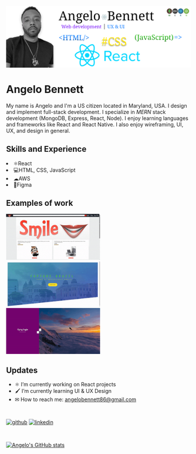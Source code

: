 ![Design and Development](https://github.com/ahbenn86/ahbenn86/blob/main/Github%20banner%202.png)

# Angelo Bennett
My name is Angelo and I'm a US citizen located in Maryland, USA. I design and implement full-stack development. I specialize in *MERN* stack development (MongoDB, Express, React, Node). I enjoy learning languages and frameworks like React and React Native. I also enjoy wireframing, UI, UX, and design in general.

## Skills and Experience
<li> ⚛React
<li> 💻HTML, CSS, JavaScript
<li> ☁AWS
<li> 🎨Figma

## Examples of work
<img src="https://github.com/ahbenn86/ahbenn86/blob/main/smile.gif" width="256"/>   <img src="https://github.com/ahbenn86/ahbenn86/blob/main/capture-brazil.gif" width="256"/>   <img src="https://github.com/ahbenn86/ahbenn86/blob/main/vertical-slider.gif" width="256"/>
  
## Updates
- ⚛ I’m currently working on React projects 
- 🖌 I’m currently learning UI & UX Design 
- ✉ How to reach me: angelobennett86@gmail.com 
</br>

[<img src='https://cdn.jsdelivr.net/npm/simple-icons@3.0.1/icons/github.svg' alt='github' height='40'>](https://github.com/ahbenn86)  [<img src='https://cdn.jsdelivr.net/npm/simple-icons@3.0.1/icons/linkedin.svg' alt='linkedin' height='40'>](https://www.linkedin.com/in/abennett2/) 

</br>

[![Angelo's GitHub stats](https://github-readme-stats.vercel.app/api?username=ahbenn86)](https://github.com/ahbenn86/github-readme-stats)









